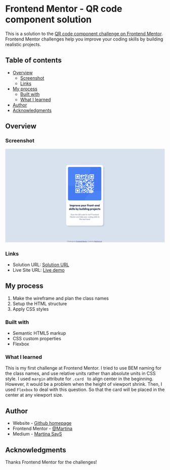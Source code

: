 # Frontend Mentor - QR code component solution

This is a solution to the [QR code component challenge on Frontend Mentor](https://www.frontendmentor.io/challenges/qr-code-component-iux_sIO_H). Frontend Mentor challenges help you improve your coding skills by building realistic projects. 

## Table of contents

- [Overview](#overview)
  - [Screenshot](#screenshot)
  - [Links](#links)
- [My process](#my-process)
  - [Built with](#built-with)
  - [What I learned](#what-i-learned)
- [Author](#author)
- [Acknowledgments](#acknowledgments)


## Overview

### Screenshot

![](./screenshot.png)

### Links

- Solution URL: [Solution URL](https://www.frontendmentor.io/solutions/qr-code-component-tO6doqA3Un)
- Live Site URL: [Live demo](https://martina928.github.io/frontend-mentor-solutions/01-qr-code-component/)

## My process

1. Make the wireframe and plan the class names
2. Setup the HTML structure
3. Apply CSS styles

### Built with

- Semantic HTML5 markup
- CSS custom properties
- Flexbox

### What I learned

This is my first challenge at Frontend Mentor. 
I tried to use BEM naming for the class names, and use relative units rather than absolute units in CSS style. 
I used `margin` attribute for `.card ` to align center in the beginning. However, it would be a problem when the height of viewport shrink. Then, I used `Flexbox` to deal with this question. So that the card will be placed in the center at any viewport size.

## Author

- Website - [Github homepage](https://github.com/Martina928)
- Frontend Mentor - [@Martina](https://www.frontendmentor.io/profile/Martina928)
- Medium - [Martina SayS](https://medium.com/@martina.says)

## Acknowledgments

Thanks Frontend Mentor for the challenges!
